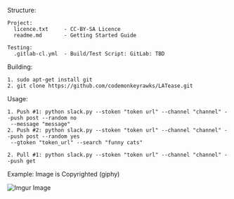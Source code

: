 Structure:

```shell
Project:
  licence.txt     - CC-BY-SA Licence
  readme.md       - Getting Started Guide

Testing:
  .gitlab-cl.yml  - Build/Test Script: GitLab: TBD
```

Building:

```shell
1. sudo apt-get install git
2. git clone https://github.com/codemonkeyrawks/LATease.git
```

Usage:

```shell
1. Push #1: python slack.py --stoken "token url" --channel "channel" --push post --random no
 --message "message"
2. Push #2: python slack.py --stoken "token url" --channel "channel" --push post --random yes
 --gtoken "token_url" --search "funny cats"

2. Pull #1: python slack.py --stoken "token url" --channel "channel" --push get
```

Example: Image is Copyrighted (giphy)

![Imgur Image](http://i.imgur.com/kaxpwSz.png)


